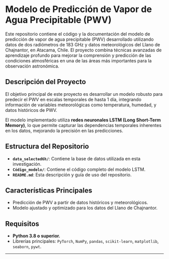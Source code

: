# Modelo de Predicción de Vapor de Agua Precipitable (PWV)

Este repositorio contiene el código y la documentación del modelo de predicción de vapor de agua precipitable (PWV) desarrollado utilizando datos de dos radiómetros de 183 GHz y datos meteorológicos del Llano de Chajnantor, en Atacama, Chile. El proyecto combina técnicas avanzadas de aprendizaje profundo para mejorar la comprensión y predicción de las condiciones atmosféricas en una de las áreas más importantes para la observación astronómica.

## Descripción del Proyecto

El objetivo principal de este proyecto es desarrollar un modelo robusto para predecir el PWV en escalas temporales de hasta 1 día, integrando información de variables meteorológicas como temperatura, humedad, y datos históricos de PWV.

El modelo implementado utiliza **redes neuronales LSTM (Long Short-Term Memory)**, lo que permite capturar las dependencias temporales inherentes en los datos, mejorando la precisión en las predicciones.

## Estructura del Repositorio

- **`data_selected6h/`**: Contiene la base de datos utilizada en esta investigación.
- **`Código_modelo/`**: Contiene el código completo del modelo LSTM.
- **`README.md`**: Esta descripción y guía de uso del repositorio.

## Características Principales

- Predicción de PWV a partir de datos históricos y meteorológicos.
- Modelo ajustado y optimizado para los datos del Llano de Chajnantor.

## Requisitos

- **Python 3.8 o superior.**
- Librerías principales: `PyTorch`, `NumPy`, `pandas`, `scikit-learn`, `matplotlib`, `seaborn`, `pywt`.

---
